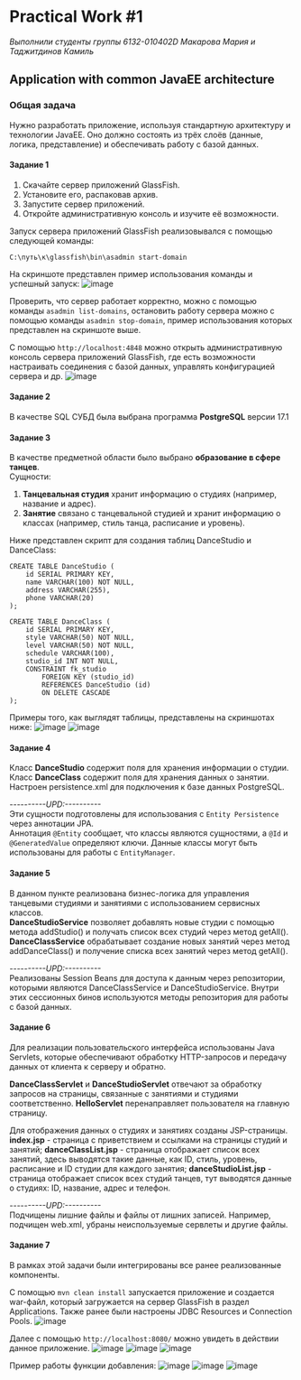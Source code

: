 # Practical Work #1
*Выполнили студенты группы 6132-010402D Макарова Мария и Таджитдинов Камиль* 
## Application with common JavaEE architecture
### Общая задача
Нужно разработать приложение, используя стандартную архитектуру и технологии JavaEE. Оно должно состоять из трёх слоёв (данные, логика, представление) и обеспечивать работу с базой данных.

#### Задание 1
1. Скачайте сервер приложений GlassFish.
2. Установите его, распаковав архив.
3. Запустите сервер приложений.
4. Откройте административную консоль и изучите её возможности.

Запуск сервера приложений GlassFish реализовывался с помощью следующей команды:
```
C:\путь\к\glassfish\bin\asadmin start-domain
```
На скриншоте представлен пример использования команды и успешный запуск:
![image](https://github.com/user-attachments/assets/fbacb6c9-6f3c-415b-9113-759540ec76d2)

Проверить, что сервер работает корректно, можно с помощью команды `asadmin list-domains`, остановить работу сервера можно с помощью команды `asadmin stop-domain`, пример использования которых представлен на скриншоте выше.

С помощью `http://localhost:4848` можно открыть административную консоль сервера приложений GlassFish, где есть возможности настраивать соединения с базой данных, управлять конфигурацией сервера и др.
![image](https://github.com/user-attachments/assets/58eaee73-c62e-447b-b215-66091c6ac76d)

#### Задание 2
В качестве SQL СУБД была выбрана программа **PostgreSQL** версии 17.1

#### Задание 3
В качестве предметной области было выбрано **образование в сфере танцев**.  
Сущности:
1. **Танцевальная студия** хранит информацию о студиях (например, название и адрес).
2. **Занятие** связано с танцевальной студией и хранит информацию о классах (например, стиль танца, расписание и уровень).

Ниже представлен скрипт для создания таблиц DanceStudio и DanceClass:
```
CREATE TABLE DanceStudio (
    id SERIAL PRIMARY KEY,
    name VARCHAR(100) NOT NULL,  
    address VARCHAR(255),   
    phone VARCHAR(20)  
);

CREATE TABLE DanceClass (
    id SERIAL PRIMARY KEY, 
    style VARCHAR(50) NOT NULL,
    level VARCHAR(50) NOT NULL,
    schedule VARCHAR(100),
    studio_id INT NOT NULL,
    CONSTRAINT fk_studio
        FOREIGN KEY (studio_id)
        REFERENCES DanceStudio (id)
        ON DELETE CASCADE
);
```
Примеры того, как выглядят таблицы, представлены на скриншотах ниже:
![image](https://github.com/user-attachments/assets/be4a2843-8b7b-40d8-b1b1-5d96b662fdae)
![image](https://github.com/user-attachments/assets/1dd89f1d-d64a-404e-8d97-c069351cb258)

#### Задание 4
Класс **DanceStudio** содержит поля для хранения информации о студии. Класс **DanceClass** содержит поля для хранения данных о занятии.  
Настроен persistence.xml для подключения к базе данных PostgreSQL.  

*----------UPD:----------*  
Эти сущности подготовлены для использования с `Entity Persistence` через аннотации JPA.  
Аннотация `@Entity` сообщает, что классы являются сущностями, а `@Id` и `@GeneratedValue` определяют ключи.
Данные классы могут быть использованы для работы с `EntityManager`.  

#### Задание 5
В данном пункте реализована бизнес-логика для управления танцевыми студиями и занятиями с использованием сервисных классов.   
**DanceStudioService** позволяет добавлять новые студии с помощью метода addStudio() и получать список всех студий через метод getAll().  
**DanceClassService** обрабатывает создание новых занятий через метод addDanceClass() и получение списка всех занятий через метод getAll().  

 *----------UPD:----------*  
Реализованы Session Beans для доступа к данным через репозитории, которыми являются DanceClassService и DanceStudioService. 
Внутри этих сессионных бинов используются методы репозитория для работы с базой данных. 

#### Задание 6
Для реализации пользовательского интерфейса использованы Java Servlets, которые обеспечивают обработку HTTP-запросов и передачу данных от клиента к серверу и обратно.  

**DanceClassServlet** и **DanceStudioServlet** отвечают за обработку запросов на страницы, связанные с занятиями и студиями соответственно. **HelloServlet** перенаправляет пользователя на главную страницу.  

Для отображения данных о студиях и занятиях созданы JSP-страницы.  
**index.jsp** - страница с приветствием и ссылками на страницы студий и занятий;
**danceClassList.jsp** - страница отображает список всех занятий, здесь выводятся такие данные, как ID, стиль, уровень, расписание и ID студии для каждого занятия;
**danceStudioList.jsp** - страница отображает список всех студий танцев, тут выводятся данные о студиях: ID, название, адрес и телефон.

*----------UPD:----------*  
Подчищены лишние файлы и файлы от лишних записей. Например, подчищен web.xml, убраны неиспользуемые сервлеты и другие файлы.  

#### Задание 7
В рамках этой задачи были интегрированы все ранее реализованные компоненты.  

С помощью `mvn clean install` запускается приложение и создается war-файл, который загружается на сервер GlassFish в раздел Applications. Также ранее были настроены JDBC Resources и Connection Pools.
![image](https://github.com/user-attachments/assets/48634c7e-1fbe-4bcf-91b9-09b2cc80d015)

Далее с помощью `http://localhost:8080/` можно увидеть в действии данное приложение.
![image](https://github.com/user-attachments/assets/e70d3a59-2dd4-4ea2-9435-04db19c9aa9a)
![image](https://github.com/user-attachments/assets/1595b2c8-ed0c-45e3-9b91-79f6b147fb9f)
![image](https://github.com/user-attachments/assets/9463ed0d-8848-4991-a1d4-aab405bcc0ae)

Пример работы функции добавления:
![image](https://github.com/user-attachments/assets/2b7e3c98-eec1-41ff-88f2-94765bee1769)
![image](https://github.com/user-attachments/assets/b992bae9-6cb2-4d9d-a7b1-c583b31bf475)
![image](https://github.com/user-attachments/assets/fadbc9d7-3681-4ebf-8d4f-6b9b243dc48e)


